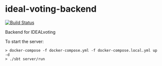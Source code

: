 # ideal-voting-backend

[![Build Status][Badge-GitHubActions]][Link-GitHubActions]

Backend for IDEALvoting

To start the server:
```
> docker-compose -f docker-compose.yml -f docker-compose.local.yml up -d
> ./sbt server/run
```

[Link-GitHubActions]: https://github.com/Idealiste-cz/ideal-voting-backend/actions/workflows/release.yml?query=branch%3Amaster "GitHub Actions link"
[Badge-GitHubActions]: https://github.com/Idealiste-cz/ideal-voting-backend/actions/workflows/release.yml/badge.svg "GitHub Actions badge"
